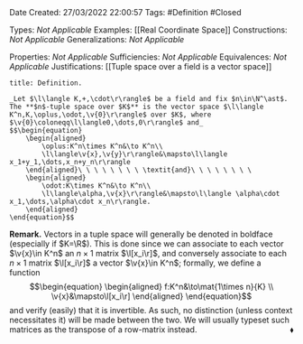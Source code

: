 <br />
<br />

Date Created: 27/03/2022 22:00:57
Tags: #Definition #Closed 

Types: _Not Applicable_
Examples: [[Real Coordinate Space]]
Constructions: _Not Applicable_
Generalizations: _Not Applicable_

Properties: _Not Applicable_
Sufficiencies: _Not Applicable_
Equivalences: _Not Applicable_
Justifications: [[Tuple space over a field is a vector space]]

``` ad-Definition
title: Definition.

_Let $\l\langle K,+,\cdot\r\rangle$ be a field and fix $n\in\N^\ast$. The **$n$-tuple space over $K$** is the vector space $\l\langle K^n,K,\oplus,\odot,\v{0}\r\rangle$ over $K$, where $\v{0}\coloneqq\l\langle0,\dots,0\r\rangle$ and_
$$\begin{equation}
    \begin{aligned}
        \oplus:K^n\times K^n&\to K^n\\
        \l\langle\v{x},\v{y}\r\rangle&\mapsto\l\langle x_1+y_1,\dots,x_n+y_n\r\rangle
    \end{aligned}\ \ \ \ \ \ \ \ \textit{and}\ \ \ \ \ \ \ \ 
    \begin{aligned}
        \odot:K\times K^n&\to K^n\\
        \l\langle\alpha,\v{x}\r\rangle&\mapsto\l\langle \alpha\cdot x_1,\dots,\alpha\cdot x_n\r\rangle.
    \end{aligned}
\end{equation}$$

```

**Remark.** Vectors in a tuple space will generally be denoted in boldface (especially if $K=\R$). This is done since we can associate to each vector $\v{x}\in K^n$ an $n\times1$ matrix $\l[x_i\r]$, and conversely associate to each $n\times 1$ matrix $\l[x_i\r]$ a vector $\v{x}\in K^n$; formally, we define a function
$$\begin{equation}
    \begin{aligned}
        f:K^n&\to\mat{1\times n}{K} \\
        \v{x}&\mapsto\l[x_i\r]
    \end{aligned}
\end{equation}$$
and verify (easily) that it is invertible. As such, no distinction (unless context necessitates it) will be made between the two. We will usually typeset such matrices as the transpose of a row-matrix instead.<span style="float:right;">$\blacklozenge$</span>
